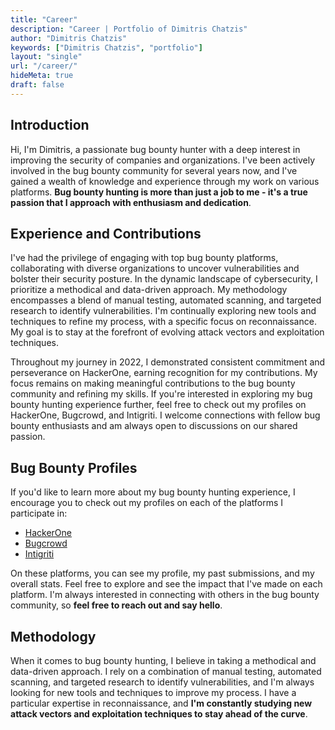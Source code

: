 ```yaml
---
title: "Career"
description: "Career | Portfolio of Dimitris Chatzis"
author: "Dimitris Chatzis"
keywords: ["Dimitris Chatzis", "portfolio"]
layout: "single"
url: "/career/"
hideMeta: true
draft: false
---
```


## Introduction
Hi, I'm Dimitris, a passionate bug bounty hunter with a deep interest in improving the security of companies and organizations. I've been actively involved in the bug bounty community for several years now, and I've gained a wealth of knowledge and experience through my work on various platforms. __Bug bounty hunting is more than just a job to me - it's a true passion that I approach with enthusiasm and dedication__.

## Experience and Contributions
I've had the privilege of engaging with top bug bounty platforms, collaborating with diverse organizations to uncover vulnerabilities and bolster their security posture. In the dynamic landscape of cybersecurity, I prioritize a methodical and data-driven approach. My methodology encompasses a blend of manual testing, automated scanning, and targeted research to identify vulnerabilities. I'm continually exploring new tools and techniques to refine my process, with a specific focus on reconnaissance. My goal is to stay at the forefront of evolving attack vectors and exploitation techniques.

Throughout my journey in 2022, I demonstrated consistent commitment and perseverance on HackerOne, earning recognition for my contributions. My focus remains on making meaningful contributions to the bug bounty community and refining my skills. If you're interested in exploring my bug bounty hunting experience further, feel free to check out my profiles on HackerOne, Bugcrowd, and Intigriti. I welcome connections with fellow bug bounty enthusiasts and am always open to discussions on our shared passion.

## Bug Bounty Profiles
If you'd like to learn more about my bug bounty hunting experience, I encourage you to check out my profiles on each of the platforms I participate in:

- [HackerOne](https://hackerone.com/dhtzs)
- [Bugcrowd](https://bugcrowd.com/dhtzs)
- [Intigriti](https://intigriti.com/profile/dhtzs)

On these platforms, you can see my profile, my past submissions, and my overall stats. Feel free to explore and see the impact that I've made on each platform. I'm always interested in connecting with others in the bug bounty community, so __feel free to reach out and say hello__.

## Methodology
When it comes to bug bounty hunting, I believe in taking a methodical and data-driven approach. I rely on a combination of manual testing, automated scanning, and targeted research to identify vulnerabilities, and I'm always looking for new tools and techniques to improve my process. I have a particular expertise in reconnaissance, and __I'm constantly studying new attack vectors and exploitation techniques to stay ahead of the curve__.